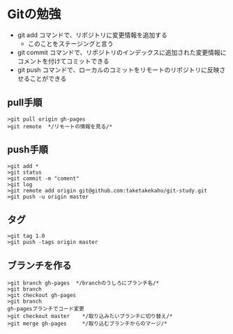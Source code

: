 # Gitの勉強
- git add コマンドで、リポジトリに変更情報を追加する
    - このことをステージングと言う
- git commit コマンドで、リポジトリのインデックスに追加された変更情報にコメントを付けてコミットできる
- git push コマンドで、ローカルのコミットをリモートのリポジトリに反映させることができる

## pull手順

```
>git pull origin gh-pages
>git remote  */リモートの情報を見る/*
```

## push手順

```
>git add *
>git status
>git commit -m "coment"
>git log
>git remote add origin git@github.com:taketakekaho/git-study.git
>git push -u origin master
```

## タグ

```
>git tag 1.0
>git push -tags origin master
```

## ブランチを作る

```
>git branch gh-pages  */branchのうしろにブランチ名/*
>git branch
>git checkout gh-pages
>git branch
gh-pagesブランチでコード変更
>git checkout master    */取り込みたいブランチに切り替え/*
>git merge gh-pages     */取り込むブランチからのマージ/*
```
